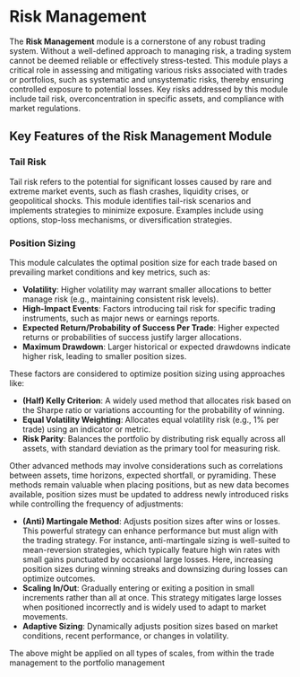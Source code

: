 # Risk Management  

The **Risk Management** module is a cornerstone of any robust trading system. Without a well-defined approach to managing risk, a trading system cannot be deemed reliable or effectively stress-tested. This module plays a critical role in assessing and mitigating various risks associated with trades or portfolios, such as systematic and unsystematic risks, thereby ensuring controlled exposure to potential losses. Key risks addressed by this module include tail risk, overconcentration in specific assets, and compliance with market regulations.  

## Key Features of the Risk Management Module  

### Tail Risk  

Tail risk refers to the potential for significant losses caused by rare and extreme market events, such as flash crashes, liquidity crises, or geopolitical shocks. This module identifies tail-risk scenarios and implements strategies to minimize exposure. Examples include using options, stop-loss mechanisms, or diversification strategies.  

### Position Sizing  

This module calculates the optimal position size for each trade based on prevailing market conditions and key metrics, such as:  

- **Volatility**: Higher volatility may warrant smaller allocations to better manage risk (e.g., maintaining consistent risk levels).  
- **High-Impact Events**: Factors introducing tail risk for specific trading instruments, such as major news or earnings reports.  
- **Expected Return/Probability of Success Per Trade**: Higher expected returns or probabilities of success justify larger allocations.  
- **Maximum Drawdown**: Larger historical or expected drawdowns indicate higher risk, leading to smaller position sizes.  

These factors are considered to optimize position sizing using approaches like:  

- **(Half) Kelly Criterion**: A widely used method that allocates risk based on the Sharpe ratio or variations accounting for the probability of winning.  
- **Equal Volatility Weighting**: Allocates equal volatility risk (e.g., 1% per trade) using an indicator or metric.  
- **Risk Parity**: Balances the portfolio by distributing risk equally across all assets, with standard deviation as the primary tool for measuring risk.  

Other advanced methods may involve considerations such as correlations between assets, time horizons, expected shortfall, or pyramiding. These methods remain valuable when placing positions, but as new data becomes available, position sizes must be updated to address newly introduced risks while controlling the frequency of adjustments:  

- **(Anti) Martingale Method**: Adjusts position sizes after wins or losses. This powerful strategy can enhance performance but must align with the trading strategy. For instance, anti-martingale sizing is well-suited to mean-reversion strategies, which typically feature high win rates with small gains punctuated by occasional large losses. Here, increasing position sizes during winning streaks and downsizing during losses can optimize outcomes.  
- **Scaling In/Out**: Gradually entering or exiting a position in small increments rather than all at once. This strategy mitigates large losses when positioned incorrectly and is widely used to adapt to market movements.  
- **Adaptive Sizing**: Dynamically adjusts position sizes based on market conditions, recent performance, or changes in volatility.  

The above might be applied on all types of scales, from within the trade management to the portfolio management